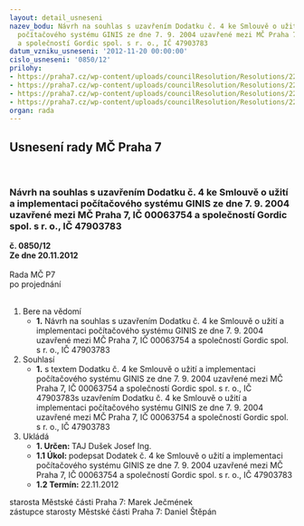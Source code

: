 ```yaml
---
layout: detail_usneseni
nazev_bodu: Návrh na souhlas s uzavřením Dodatku č. 4 ke Smlouvě o užití a implementaci
  počítačového systému GINIS ze dne 7. 9. 2004 uzavřené mezi MČ Praha 7, IČ 00063754
  a společností Gordic spol. s r. o., IČ 47903783
datum_vzniku_usneseni: '2012-11-20 00:00:00'
cislo_usneseni: '0850/12'
prilohy:
- https://praha7.cz/wp-content/uploads/councilResolution/Resolutions/22340/59-12-mcp07_ginis_smlouva_dodatek_%c4%8d_4.docx
- https://praha7.cz/wp-content/uploads/councilResolution/Resolutions/22340/59-12-mcp07_ginis_smlouva_dodatek_%c4%8d_4_p%c5%99%c3%adloha_%c4%8d_1.docx
- https://praha7.cz/wp-content/uploads/councilResolution/Resolutions/22340/59-12-mcp07_ginis_smlouva_dodatek_%c4%8d_4_p%c5%99%c3%adloha_%c4%8d_2.docx
- https://praha7.cz/wp-content/uploads/councilResolution/Resolutions/22340/59-12-dopis_gordic,_spol._s_r._o.docx
organ: rada
---
```

<div id="ucUsn_pList" class="usn">
	<span><h2>Usnesení rady MČ Praha 7 </h2>
<br></span><div class="standBody">
<span><h3>Návrh na souhlas s uzavřením Dodatku č. 4 ke Smlouvě o užití a implementaci počítačového systému GINIS ze dne 7. 9. 2004 uzavřené mezi MČ Praha 7, IČ 00063754 a společností Gordic spol. s r. o., IČ 47903783</h3></span><div class="center">
		<strong>č. 0850/12</strong><br>
	</div>
<div class="center">
		<strong>Ze dne 20.11.2012</strong><br><br>
	</div>Rada MČ P7<br> po projednání<br><br><ol>
<li>Bere na vědomí<ul><li>
<strong>1.</strong> Návrh na souhlas s uzavřením Dodatku č. 4 ke Smlouvě o užití a implementaci počítačového systému GINIS ze dne 7. 9. 2004 uzavřené mezi MČ Praha 7, IČ 00063754 a společností Gordic spol. s r. o., IČ 47903783</li></ul>
</li>
<li>Souhlasí<ul><li>
<strong>1.</strong> s textem Dodatku č. 4 ke Smlouvě o užití a implementaci počítačového systému GINIS ze dne 7. 9. 2004 uzavřené mezi MČ Praha 7, IČ 00063754 a společností Gordic spol. s r. o., IČ 47903783s uzavřením Dodatku č. 4 ke Smlouvě o užití a implementaci počítačového systému GINIS ze dne 7. 9. 2004 uzavřené mezi MČ Praha 7, IČ 00063754 a společností Gordic spol. s r. o., IČ 47903783</li></ul>
</li>
<li>Ukládá<ul>
<li>
<strong>1. Určen: </strong>TAJ Dušek Josef Ing.</li>
<li>
<strong>1.1 Úkol: </strong>podepsat Dodatek č. 4 ke Smlouvě o užití a implementaci počítačového systému GINIS ze dne 7. 9. 2004 uzavřené mezi MČ Praha 7, IČ 00063754 a společností Gordic spol. s r. o., IČ 47903783</li>
<li>
<strong>1.2 Termín: </strong>22.11.2012</li>
</ul>
</li>
</ol>starosta Městské části Praha 7: Marek Ječmének<br>zástupce starosty Městské části Praha 7: Daniel Štěpán 
</div>
</div>